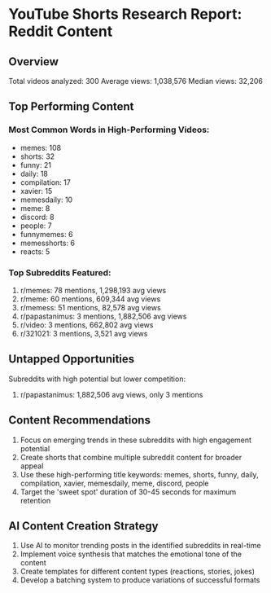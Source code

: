 # YouTube Shorts Research Report: Reddit Content

## Overview
Total videos analyzed: 300
Average views: 1,038,576
Median views: 32,206

## Top Performing Content
### Most Common Words in High-Performing Videos:
- memes: 108
- shorts: 32
- funny: 21
- daily: 18
- compilation: 17
- xavier: 15
- memesdaily: 10
- meme: 8
- discord: 8
- people: 7
- funnymemes: 6
- memesshorts: 6
- reacts: 5

### Top Subreddits Featured:
1. r/memes: 78 mentions, 1,298,193 avg views
2. r/meme: 60 mentions, 609,344 avg views
3. r/memess: 51 mentions, 82,578 avg views
4. r/papastanimus: 3 mentions, 1,882,506 avg views
5. r/video: 3 mentions, 662,802 avg views
6. r/321021: 3 mentions, 3,521 avg views

## Untapped Opportunities
Subreddits with high potential but lower competition:
1. r/papastanimus: 1,882,506 avg views, only 3 mentions

## Content Recommendations
1. Focus on emerging trends in these subreddits with high engagement potential
2. Create shorts that combine multiple subreddit content for broader appeal
3. Use these high-performing title keywords: memes, shorts, funny, daily, compilation, xavier, memesdaily, meme, discord, people
4. Target the 'sweet spot' duration of 30-45 seconds for maximum retention

## AI Content Creation Strategy
1. Use AI to monitor trending posts in the identified subreddits in real-time
2. Implement voice synthesis that matches the emotional tone of the content
3. Create templates for different content types (reactions, stories, jokes)
4. Develop a batching system to produce variations of successful formats